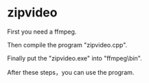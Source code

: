 # zipvideo
First you need a ffmpeg.

Then compile the program "zipvideo.cpp".

Finally put the "zipvideo.exe" into "ffmpeg\bin\".

After these steps，you can use the program.
